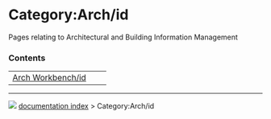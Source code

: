 # Category:Arch/id
Pages relating to Architectural and Building Information Management

### Contents

|     |     |     |
| --- | --- | --- |
| [Arch Workbench/id](Arch_Workbench/id.md) |



---
![](images/Right_arrow.png) [documentation index](../README.md) > Category:Arch/id
